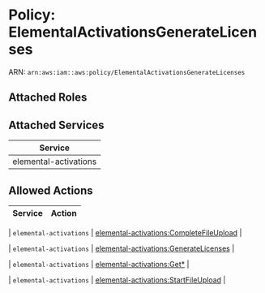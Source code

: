 # Policy: ElementalActivationsGenerateLicenses

ARN: `arn:aws:iam::aws:policy/ElementalActivationsGenerateLicenses`

## Attached Roles

## Attached Services

| Service |
|---------|
| elemental-activations |

## Allowed Actions

| Service | Action |
|:-------:|--------|

| `elemental-activations` | [elemental-activations:CompleteFileUpload](../actions.md#elemental-activations:completefileupload) |

| `elemental-activations` | [elemental-activations:GenerateLicenses](../actions.md#elemental-activations:generatelicenses) |

| `elemental-activations` | [elemental-activations:Get*](../actions.md#elemental-activations:getall) |

| `elemental-activations` | [elemental-activations:StartFileUpload](../actions.md#elemental-activations:startfileupload) |
